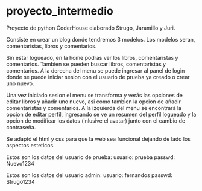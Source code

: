# proyecto_intermedio
Proyecto de python CoderHouse elaborado Strugo, Jaramillo y Juri.

Consiste en crear un blog donde tendremos 3 modelos. Los modelos seran, comentaristas, libros y comentarios.

Sin estar logueado, en la home podrás ver los libros, comentaristas y comentarios. Tambien se pueden buscar libros, comentaristas y comentarios.
A la derecha del menu se puede ingresar al panel de login donde se puede iniciar sesion con el usuario de prueba ya creado o crear uno nuevo.

Una vez iniciado sesion el menu se transforma y verás las opciones de editar libros y añadir uno nuevo, asi como tambien la opcion de añadir comentaristas y comentarios.
A la izquierda del menu se encontrará la opcion de editar perfil, ingresando se ve un resumen del perfil logueado y la opcion de modificar los datos (inlusive el avatar) junto con el cambio de contraseña.

Se adaptó el html y css para que la web sea funcional dejando de lado los aspectos esteticos.

Estos son los datos del usuario de prueba:
usuario: prueba
passwd: Nuevo1234

Estos son los datos del usuario admin:
usuario: fernandos
passwd: Strugo1234
